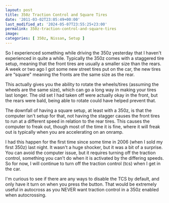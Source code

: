 ```yaml
---
layout: post
title: 350z Traction Control and Square Tires
date: '2011-03-02T23:05:49+00:00'
last_modified_at: '2024-05-07T23:55:25+23:00'
permalink: 350z-traction-control-and-square-tires
image:
categories: [ 350z, Nissan, Setup ]
---
```

So I experienced something while driving the 350z yesterday that I haven't experienced in quite a while. Typically the 350z comes with a staggered tire setup, meaning that the front tires are usually a smaller size than the rears. A week or two ago I got some new street tires put on the car, the new tires are “square" meaning the fronts are the same size as the rear.

This actually gives you the ability to rotate the wheels/tires (assuming the wheels are the same size), which can go a long way in making your tires last longer. The old set I had taken off were actually okay in the front, but the rears were bald, being able to rotate could have helped prevent that.

The downfall of having a square setup, at least with a 350z, is that the computer isn't setup for that, not having the stagger causes the front tires to run at a different speed in relation to the rear tires. This causes the computer to freak out, though most of the time it is fine, where it will freak out is typically when you are accelerating on an onramp.

I had this happen for the first time since some time in 2006 (when I sold my first 350z) last night. It wasn't a huge shocker, but it was a bit of a surprise. You can avoid the computer issue, but it requires turning off the traction control, something you can't do when it is activated by the differing speeds. So for now, I will continue to turn off the traction control (tcs) when I get in the car.

I'm curious to see if there are any ways to disable the TCS by default, and only have it turn on when you press the button. That would be extremely useful in autocross as you NEVER want traction control in a 350z enabled when autocrossing.

